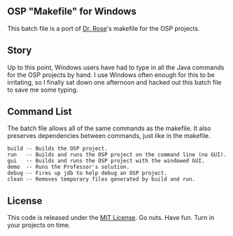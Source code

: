 OSP "Makefile" for Windows
--------------------------

This batch file is a port of [Dr. Rose][dr-rose]'s makefile for the OSP projects.


## Story

Up to this point, Windows users have had to type in all the Java commands for the OSP projects by hand.
I use Windows often enough for this to be irritating, so I finally sat down one afternoon and hacked out this batch file to save me some typing.


## Command List

The batch file allows all of the same commands as the makefile.
It also preserves dependencies between commands, just like in the makefile.

    build -- Builds the OSP project.
    run   -- Builds and runs the OSP project on the command line (no GUI).
    gui   -- Builds and runs the OSP project with the windowed GUI.
    demo  -- Runs the Professor's solution.
    debug -- Fires up jdb to help debug an OSP project.
    clean -- Removes temporary files generated by build and run.


## License

This code is released under the [MIT License][mit-license].
Go nuts. Have fun. Turn in your projects on time.

   [dr-rose]: http://www.cse.sc.edu/~rose/
   [mit-license]: http://opensource.org/licenses/MIT